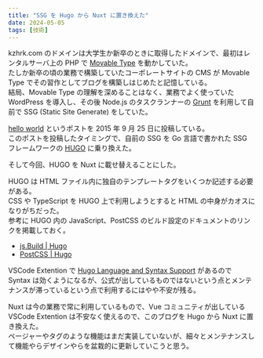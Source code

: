 ```yaml
---
title: "SSG を Hugo から Nuxt に置き換えた"
date: 2024-05-05
tags: [技術]
---
```


kzhrk.com のドメインは大学生か新卒のときに取得したドメインで、最初はレンタルサーバ上の PHP で [Movable Type](https://www.movabletype.org/) を動かしていた。  
たしか新卒の頃の業務で構築していたコーポレートサイトの CMS が Movable Type でその習作としてブログを構築しはじめたと記憶している。  
結局、Movable Type の理解を深めることはなく、業務でよく使っていた WordPress を導入し、その後 Node.js のタスクランナーの [Grunt](https://gruntjs.com/) を利用して自前で SSG (Static Site Generate) をしていた。

[hello world](https://blog.kzhrk.com/posts/2015/09/25/blog-renewal) というポストを 2015 年 9 月 25 日に投稿している。  
このポストを投稿したタイミングで、自前の SSG を Go 言語で書かれた SSG フレームワークの [HUGO](https://gohugo.io/) に乗り換えた。

そして今回、HUGO を Nuxt に載せ替えることにした。

HUGO は HTML ファイル内に独自のテンプレートタグをいくつか記述する必要がある。  
CSS や TypeScript を HUGO 上で利用しようとすると HTML の中身がカオスになりがちだった。  
参考に HUGO 内の JavaScript、PostCSS のビルド設定のドキュメントのリンクを掲載しておく。

- [js.Build | Hugo](https://gohugo.io/functions/js/build/#import-js-code-from-assets)
- [PostCSS | Hugo](https://gohugo.io/hugo-pipes/postcss/)

VSCode Extention で [Hugo Language and Syntax Support](https://marketplace.visualstudio.com/items?itemName=budparr.language-hugo-vscode) があるので Syntax は効くようになるが、公式が出しているものではないという点とメンテナンスが滞っているという点で利用するにはやや不安が残る。

Nuxt は今の業務で常に利用しているもので、Vue コミュニティが出している VSCode Extention は不安なく使えるので、このブログを Hugo から Nuxt に置き換えた。  
ページャーやタグのような機能はまだ実装していないが、細々とメンテナンスして機能やらデザインやらを盆栽的に更新していこうと思う。

